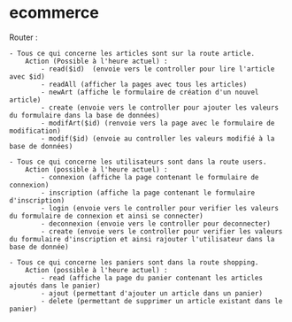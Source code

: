 # ecommerce

Router : 

    - Tous ce qui concerne les articles sont sur la route article.
        Action (Possible à l'heure actuel) :
            - read($id)  (envoie vers le controller pour lire l'article avec $id)
            - readAll (afficher la pages avec tous les articles)
            - newArt (affiche le formulaire de création d'un nouvel article)
            - create (envoie vers le controller pour ajouter les valeurs du formulaire dans la base de données)
            - modifArt($id) (renvoie vers la page avec le formulaire de modification)
            - modif($id) (envoie au controller les valeurs modifié à la base de données)

    - Tous ce qui concerne les utilisateurs sont dans la route users.
        Action (possible à l'heure actuel) :
            - connexion (affiche la page contenant le formulaire de connexion)
            - inscription (affiche la page contenant le formulaire d'inscription)
            - login (envoie vers le controller pour verifier les valeurs du formulaire de connexion et ainsi se connecter)
            - deconnexion (envoie vers le controller pour deconnecter)
            - create (envoie vers le controller pour verifier les valeurs du formulaire d'inscription et ainsi rajouter l'utilisateur dans la base de donnée)
    
    - Tous ce qui concerne les paniers sont dans la route shopping.
        Action (possible à l'heure actuel) :
            - read (affiche la page du panier contenant les articles ajoutés dans le panier)
            - ajout (permettant d'ajouter un article dans un panier)
            - delete (permettant de supprimer un article existant dans le panier)
            